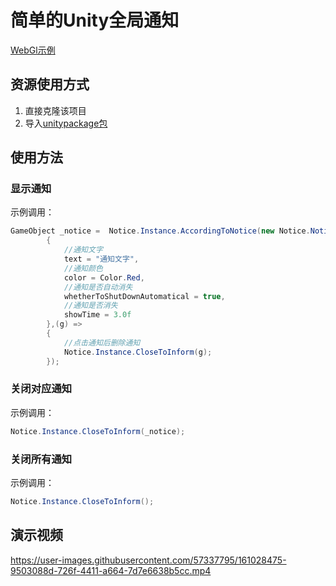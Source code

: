 # 简单的Unity全局通知

[WebGl示例](https://cr-zhichen.github.io/SimpleNotification/)

## 资源使用方式

1. 直接克隆该项目
2. 导入[unitypackage包](https://github.com/cr-zhichen/SimpleNotification/releases)

## 使用方法

### 显示通知

示例调用：

```c#
GameObject _notice =  Notice.Instance.AccordingToNotice(new Notice.NotifyVariable()
        {
            //通知文字
            text = "通知文字",
            //通知颜色
            color = Color.Red,
            //通知是否自动消失
            whetherToShutDownAutomatical = true,
            //通知是否消失
            showTime = 3.0f
        },(g) =>
        {
            //点击通知后删除通知
            Notice.Instance.CloseToInform(g);
        });
```

### 关闭对应通知

示例调用：

```c#
Notice.Instance.CloseToInform(_notice);
```

### 关闭所有通知

示例调用：

```c#
Notice.Instance.CloseToInform();
```

## 演示视频

https://user-images.githubusercontent.com/57337795/161028475-9503088d-726f-4411-a664-7d7e6638b5cc.mp4
